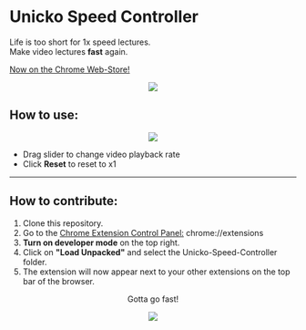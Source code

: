 # Unicko Speed Controller
Life is too short for 1x speed lectures.\
Make video lectures **fast** again.

[Now on the Chrome Web-Store!](https://chrome.google.com/webstore/detail/unicko-speed-controller/jiklmkbgenafdloghgmhafdaaaimidek)

<p align="center"><img src="https://i.imgur.com/2wSAtLK.jpg"></p>

## How to use:
<p align="center"><img src="https://i.imgur.com/jAgifpz.png"></p>

* Drag slider to change video playback rate
* Click **Reset** to reset to x1
  
_______________
## How to contribute:
1. Clone this repository.
2. Go to the [Chrome Extension Control Panel:](chrome://extensions) chrome://extensions
3. **Turn on developer mode** on the top right.
4. Click on **"Load Unpacked"** and select the Unicko-Speed-Controller folder.
5. The extension will now appear next to your other extensions on the top bar of the browser.

<p align="center"> Gotta go fast! </p>

<p align="center"><img src="https://i.imgur.com/GQCu9nR.jpg"></p>
